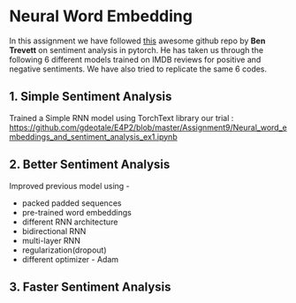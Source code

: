 
# Neural Word Embedding
In this assignment we have followed [this](https://github.com/bentrevett/pytorch-sentiment-analysis) awesome github repo by <b>Ben Trevett</b> on sentiment analysis in pytorch.
He has taken us through the following 6 different models trained on IMDB reviews for positive and negative sentiments. We have also tried to replicate the same 6 codes.

## 1. Simple Sentiment Analysis
Trained a Simple RNN model using TorchText library
our trial : https://github.com/gdeotale/E4P2/blob/master/Assignment9/Neural_word_embeddings_and_sentiment_analysis_ex1.ipynb 

## 2. Better Sentiment Analysis
Improved previous model using -
  - packed padded sequences
  - pre-trained word embeddings
  - different RNN architecture
  - bidirectional RNN
  - multi-layer RNN
  - regularization(dropout)
  - different optimizer - Adam

## 3. Faster Sentiment Analysis
